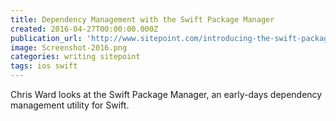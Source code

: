 ```yaml
---
title: Dependency Management with the Swift Package Manager
created: 2016-04-27T00:00:00.000Z
publication_url: 'http://www.sitepoint.com/introducing-the-swift-package-manager/'
image: Screenshot-2016.png
categories: writing sitepoint
tags: ios swift
---
```


Chris Ward looks at the Swift Package Manager, an early-days dependency management utility for Swift.
